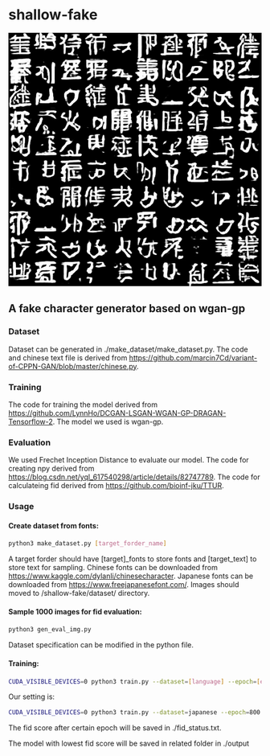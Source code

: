 # shallow-fake
![Sample output](https://github.com/potekang/shallow-fake/blob/master/output_sample.jpg)
## A fake character generator based on wgan-gp 
### Dataset
Dataset can be generated in ./make_dataset/make_dataset.py. The code and chinese text file is derived from https://github.com/marcin7Cd/variant-of-CPPN-GAN/blob/master/chinese.py. 

### Training
The code for training the model derived from https://github.com/LynnHo/DCGAN-LSGAN-WGAN-GP-DRAGAN-Tensorflow-2. The model we used is wgan-gp. 

### Evaluation
We used Frechet Inception Distance to evaluate our model. The code for creating npy derived from https://blog.csdn.net/yql_617540298/article/details/82747789. The code for calculateing fid derived from https://github.com/bioinf-jku/TTUR.

### Usage
#### Create dataset from fonts: 
```bash
python3 make_dataset.py [target_forder_name]
```  
A target forder should have [target]_fonts to store fonts and [target_text] to store text for sampling. Chinese fonts can be downloaded from  https://www.kaggle.com/dylanli/chinesecharacter. Japanese fonts can be downloaded from https://www.freejapanesefont.com/. Images should moved to /shallow-fake/dataset/ directory.

#### Sample 1000 images for fid evaluation:
```bash
python3 gen_eval_img.py
```  
Dataset specification can be modified in the python file.
#### Training:
```bash
CUDA_VISIBLE_DEVICES=0 python3 train.py --dataset=[language] --epoch=[epoch_num] --n_d=5
```  
Our setting is:
```bash
CUDA_VISIBLE_DEVICES=0 python3 train.py --dataset=japanese --epoch=800 --n_d=5
```
The fid score after certain epoch will be saved in ./fid_status.txt.

The model with lowest fid score will be saved in related folder in ./output
